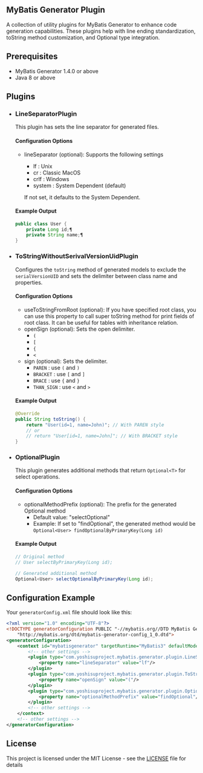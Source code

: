 ## MyBatis Generator Plugin

A collection of utility plugins for MyBatis Generator to enhance code generation capabilities. These plugins help with line ending standardization, toString method customization, and Optional type integration.

## Prerequisites
- MyBatis Generator 1.4.0 or above
- Java 8 or above

## Plugins

-   ### LineSeparatorPlugin

    This plugin has sets the line separator for generated files.

    #### Configuration Options

    -   lineSeparator (optional): Supports the following settings
        -   lf : Unix
        -   cr : Classic MacOS
        -   crlf : Windows
        -   system : System Dependent (default)

        If not set, it defaults to the System Dependent.

    #### Example Output
    ```java
    public class User {
        private Long id;¶
        private String name;¶
    }
    ```

-   ### ToStringWithoutSerivalVersionUidPlugin

    Configures the `toString` method of generated models to exclude the `serialVersionUID` and sets the delimiter between class name and properties.

    #### Configuration Options
    -   useToStringFromRoot (optional): If you have specified root class, you can use this property to call super toString method for print fields of root class. It can be useful for tables with inheritance relation.
    -   openSign (optional): Sets the open delimiter.
        -   `(`
        -   `[`
        -   `{`
        -   `<`
    -   sign (optional): Sets the delimiter.
        -   `PAREN` : use `(` and `)`
        -   `BRACKET` : use `[` and `]`
        -   `BRACE` : use `{` and `}`
        -   `THAN_SIGN` : use `<` and `>`

    #### Example Output
    ```java
    @Override
    public String toString() {
        return "User(id=1, name=John)"; // With PAREN style
        // or
        // return "User[id=1, name=John]"; // With BRACKET style
    }
    ```

-   ### OptionalPlugin

    This plugin generates additional methods that return `Optional<T>` for select operations.

    #### Configuration Options
    -   optionalMethodPrefix (optional): The prefix for the generated Optional method
        -   Default value: "selectOptional"
        -   Example: If set to "findOptional", the generated method would be `Optional<User> findOptionalByPrimaryKey(Long id)`

    #### Example Output
    ```java
    // Original method
    // User selectByPrimaryKey(Long id);

    // Generated additional method
    Optional<User> selectOptionalByPrimaryKey(Long id);
    ```

## Configuration Example

Your `generatorConfig.xml` file should look like this:

```xml
<?xml version="1.0" encoding="UTF-8"?>
<!DOCTYPE generatorConfiguration PUBLIC "-//mybatis.org//DTD MyBatis Generator Configuration 1.0//EN"
    "http://mybatis.org/dtd/mybatis-generator-config_1_0.dtd">
<generatorConfiguration>
    <context id="mybatisgenerator" targetRuntime="MyBatis3" defaultModelType="hierarchical">
        <!-- other settings -->
        <plugin type="com.yoshisuproject.mybatis.generator.plugin.LineSeparatorPlugin">
            <property name="lineSeparator" value="lf"/>
        </plugin>
        <plugin type="com.yoshisuproject.mybatis.generator.plugin.ToStringWithoutSerialVersionUidPlugin">
            <property name="openSign" value="("/>
        </plugin>
        <plugin type="com.yoshisuproject.mybatis.generator.plugin.OptionalPlugin">
            <property name="optionalMethodPrefix" value="findOptional"/>
        </plugin>
        <!-- other settings -->
    </context>
    <!-- other settings -->
</generatorConfiguration>
```

## License

This project is licensed under the MIT License - see the [LICENSE](LICENSE) file for details
